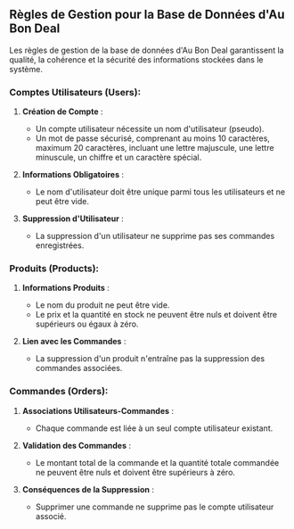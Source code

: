## Règles de Gestion pour la Base de Données d'Au Bon Deal

Les règles de gestion de la base de données d'Au Bon Deal garantissent la qualité, la cohérence et la sécurité des informations stockées dans le système.

### Comptes Utilisateurs (Users):

1. **Création de Compte** :
   - Un compte utilisateur nécessite un nom d'utilisateur (pseudo).
   - Un mot de passe sécurisé, comprenant au moins 10 caractères, maximum 20 caractères, incluant une lettre majuscule, une lettre minuscule, un chiffre et un caractère spécial.
   
2. **Informations Obligatoires** :
   - Le nom d'utilisateur doit être unique parmi tous les utilisateurs et ne peut être vide.

3. **Suppression d'Utilisateur** :
   - La suppression d'un utilisateur ne supprime pas ses commandes enregistrées.

### Produits (Products):

1. **Informations Produits** :
   - Le nom du produit ne peut être vide.
   - Le prix et la quantité en stock ne peuvent être nuls et doivent être supérieurs ou égaux à zéro.

2. **Lien avec les Commandes** :
   - La suppression d'un produit n'entraîne pas la suppression des commandes associées.

### Commandes (Orders):

1. **Associations Utilisateurs-Commandes** :
   - Chaque commande est liée à un seul compte utilisateur existant.

2. **Validation des Commandes** :
   - Le montant total de la commande et la quantité totale commandée ne peuvent être nuls et doivent être supérieurs à zéro.

3. **Conséquences de la Suppression** :
   - Supprimer une commande ne supprime pas le compte utilisateur associé.
